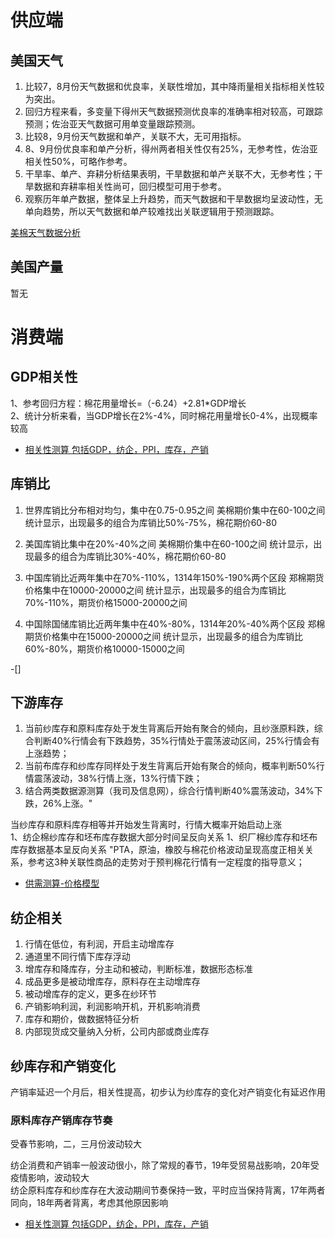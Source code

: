 # 供应端
## 美国天气

1. 比较7，8月份天气数据和优良率，关联性增加，其中降雨量相关指标相关性较为突出。
2. 回归方程来看，多变量下得州天气数据预测优良率的准确率相对较高，可跟踪预测；佐治亚天气数据可用单变量跟踪预测。
3. 比较8，9月份天气数据和单产，关联不大，无可用指标。
4. 8、9月份优良率和单产分析，得州两者相关性仅有25%，无参考性，佐治亚相关性50%，可略作参考。
5. 干旱率、单产、弃耕分析结果表明，干旱数据和单产关联不大，无参考性；干旱数据和弃耕率相关性尚可，回归模型可用于参考。
6. 观察历年单产数据，整体呈上升趋势，而天气数据和干旱数据均呈波动性，无单向趋势，所以天气数据和单产较难找出关联逻辑用于预测跟踪。


[美棉天气数据分析](File:///C:\Users\dell\Desktop\交接文件\供需变量模型\历史分析文件\近期重点\美棉天气数据分析.xlsx)

## 美国产量
暂无

# 消费端
## GDP相关性
								
1、参考回归方程：棉花用量增长=（-6.24）+2.81*GDP增长								
2、统计分析来看，当GDP增长在2%-4%，同时棉花用量增长0-4%，出现概率较高								
- [相关性测算 包括GDP，纺企，PPI，库存，产销]("C:\Users\dell\Desktop\交接文件\供需变量模型\历史分析文件\近期重点\相关性测算.xlsx") 
## 库销比

1. 世界库销比分布相对均匀，集中在0.75-0.95之间
美棉期价集中在60-100之间
统计显示，出现最多的组合为库销比50%-75%，棉花期价60-80


2. 美国库销比集中在20%-40%之间
美棉期价集中在60-100之间
统计显示，出现最多的组合为库销比30%-40%，棉花期价60-80


3. 中国库销比近两年集中在70%-110%，1314年150%-190%两个区段
郑棉期货价格集中在10000-20000之间
统计显示，出现最多的组合为库销比70%-110%，期货价格15000-20000之间


4. 中国除国储库销比近两年集中在40%-80%，1314年20%-40%两个区段
郑棉期货价格集中在15000-20000之间
统计显示，出现最多的组合为库销比60%-80%，期货价格10000-15000之间

-[]
## 下游库存
1. 当前纱库存和原料库存处于发生背离后开始有聚合的倾向，且纱涨原料跌，综合判断40%行情会有下跌趋势，35%行情处于震荡波动区间，25%行情会有上涨趋势；
2. 当前布库存和纱库存同样处于发生背离后开始有聚合的倾向，概率判断50%行情震荡波动，38%行情上涨，13%行情下跌；
3. 结合两类数据源测算（我司及信息网），综合行情判断40%震荡波动，34%下跌，26%上涨。"								
									
									
当纱库存和原料库存相等并开始发生背离时，行情大概率开始启动上涨							
1、纺企棉纱库存和坯布库存数据大部分时间呈反向关系
1、织厂棉纱库存和坯布库存数据基本呈反向关系
"PTA，原油，橡胶与棉花价格波动呈现高度正相关关系，参考这3种关联性商品的走势对于预判棉花行情有一定程度的指导意义；
								
- [供需测算-价格模型]("C:\Users\dell\Desktop\交接文件\供需变量模型\历史分析文件\近期重点\供需变量-价格测算模型汇总.xlsx")							
## 纺企相关						
1. 行情在低位，有利润，开启主动增库存
2. 通道里不同行情下库存浮动			
3. 增库存和降库存，分主动和被动，判断标准，数据形态标准			
4. 成品更多是被动增库存，原料存在主动增库存			
5. 被动增库存的定义，更多在纱环节			
6. 产销影响利润，利润影响开机，开机影响消费			
7. 库存和期价，做数据特征分析			
8. 内部现货成交量纳入分析，公司内部或商业库存			
			
## 纱库存和产销变化	
产销率延迟一个月后，相关性提高，初步认为纱库存的变化对产销变化有延迟作用			
### 原料库存产销库存节奏
受春节影响，二，三月份波动较大							
                            
纺企消费和产销率一般波动很小，除了常规的春节，19年受贸易战影响，20年受疫情影响，波动较大							
纺企原料库存和纱库存在大波动期间节奏保持一致，平时应当保持背离，17年两者同向，18年两者背离，考虑其他原因影响							

- [相关性测算 包括GDP，纺企，PPI，库存，产销]("C:\Users\dell\Desktop\交接文件\供需变量模型\历史分析文件\近期重点\相关性测算.xlsx") 
